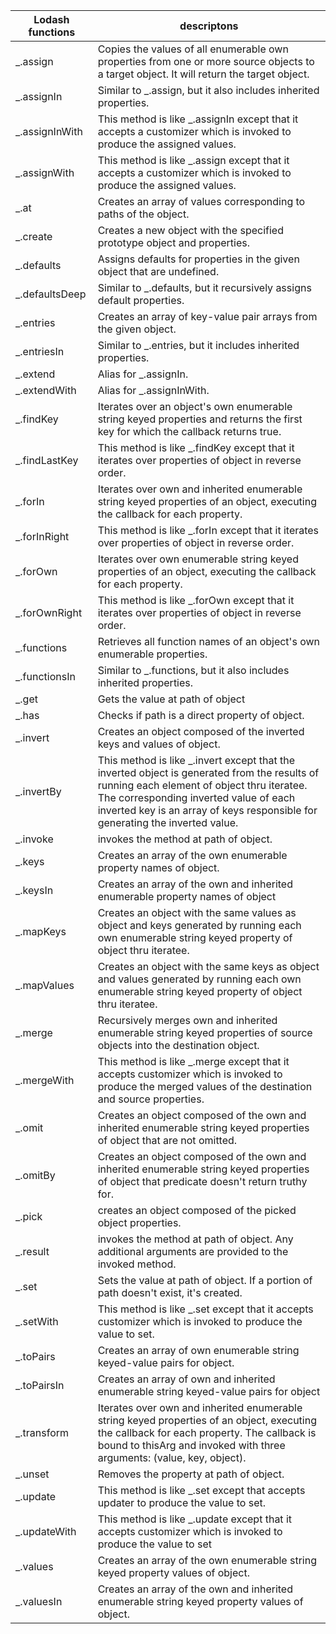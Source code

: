 | Lodash functions 	| descriptons                                                                                                                                                                                                                                                          	|
|------------------	|----------------------------------------------------------------------------------------------------------------------------------------------------------------------------------------------------------------------------------------------------------------------	|
| _.assign         	| Copies the values of all enumerable own properties from one or more source objects to a target object. It will return the target object.                                                                                                                             	|
| _.assignIn       	| Similar to _.assign, but it also includes inherited properties.                                                                                                                                                                                                      	|
| _.assignInWith   	| This method is like _.assignIn except that it accepts a customizer which is invoked to produce the assigned values.                                                                                                                                                  	|
| _.assignWith     	| This method is like _.assign except that it accepts a customizer which is invoked to produce the assigned values.                                                                                                                                                    	|
| _.at             	| Creates an array of values corresponding to paths of the object.                                                                                                                                                                                                     	|
| _.create         	| Creates a new object with the specified prototype object and properties.                                                                                                                                                                                             	|
| _.defaults       	| Assigns defaults for properties in the given object that are undefined.                                                                                                                                                                                              	|
| _.defaultsDeep   	| Similar to _.defaults, but it recursively assigns default properties.                                                                                                                                                                                                	|
| _.entries        	| Creates an array of key-value pair arrays from the given object.                                                                                                                                                                                                     	|
| _.entriesIn      	| Similar to _.entries, but it includes inherited properties.                                                                                                                                                                                                          	|
| _.extend         	| Alias for _.assignIn.                                                                                                                                                                                                                                                	|
| _.extendWith     	| Alias for _.assignInWith.                                                                                                                                                                                                                                            	|
| _.findKey        	| Iterates over an object's own enumerable string keyed properties and returns the first key for which the callback returns true.                                                                                                                                      	|
| _.findLastKey    	| This method is like _.findKey except that it iterates over properties of object in reverse order.                                                                                                                                                                    	|
| _.forIn          	| Iterates over own and inherited enumerable string keyed properties of an object, executing the callback for each property.                                                                                                                                           	|
| _.forInRight     	| This method is like _.forIn except that it iterates over properties of object in reverse order.                                                                                                                                                                      	|
| _.forOwn         	| Iterates over own enumerable string keyed properties of an object, executing the callback for each property.                                                                                                                                                         	|
| _.forOwnRight    	| This method is like _.forOwn except that it iterates over properties of object in reverse order.                                                                                                                                                                     	|
| _.functions      	| Retrieves all function names of an object's own enumerable properties.                                                                                                                                                                                               	|
| _.functionsIn    	| Similar to _.functions, but it also includes inherited properties.                                                                                                                                                                                                   	|
| _.get            	| Gets the value at path of object                                                                                                                                                                                                                                     	|
| _.has            	| Checks if path is a direct property of object.                                                                                                                                                                                                                       	|
| _.invert         	| Creates an object composed of the inverted keys and values of object.                                                                                                                                                                                                	|
| _.invertBy       	| This method is like _.invert except that the inverted object is generated from the results of running each element of object thru iteratee. The corresponding inverted value of each inverted key is an array of keys responsible for generating the inverted value. 	|
| _.invoke         	| invokes the method at path of object.                                                                                                                                                                                                                                	|
| _.keys           	| Creates an array of the own enumerable property names of object.                                                                                                                                                                                                     	|
| _.keysIn         	| Creates an array of the own and inherited enumerable property names of object                                                                                                                                                                                        	|
| _.mapKeys        	| Creates an object with the same values as object and keys generated by running each own enumerable string keyed property of object thru iteratee.                                                                                                                    	|
| _.mapValues      	| Creates an object with the same keys as object and values generated by running each own enumerable string keyed property of object thru iteratee.                                                                                                                    	|
| _.merge          	| Recursively merges own and inherited enumerable string keyed properties of source objects into the destination object.                                                                                                                                               	|
| _.mergeWith      	| This method is like _.merge except that it accepts customizer which is invoked to produce the merged values of the destination and source properties.                                                                                                                	|
| _.omit           	| Creates an object composed of the own and inherited enumerable string keyed properties of object that are not omitted.                                                                                                                                               	|
| _.omitBy         	| Creates an object composed of the own and inherited enumerable string keyed properties of object that predicate doesn't return truthy for.                                                                                                                           	|
| _.pick           	| creates an object composed of the picked object properties.                                                                                                                                                                                                          	|
| _.result         	| invokes the method at path of object. Any additional arguments are provided to the invoked method.                                                                                                                                                                   	|
| _.set            	| Sets the value at path of object. If a portion of path doesn't exist, it's created.                                                                                                                                                                                  	|
| _.setWith        	| This method is like _.set except that it accepts customizer which is invoked to produce the value to set.                                                                                                                                                            	|
| _.toPairs        	| Creates an array of own enumerable string keyed-value pairs for object.                                                                                                                                                                                              	|
| _.toPairsIn      	| Creates an array of own and inherited enumerable string keyed-value pairs for object                                                                                                                                                                                 	|
| _.transform      	| Iterates over own and inherited enumerable string keyed properties of an object, executing the callback for each property. The callback is bound to thisArg and invoked with three arguments: (value, key, object).                                                  	|
| _.unset          	| Removes the property at path of object.                                                                                                                                                                                                                              	|
| _.update         	| This method is like _.set except that accepts updater to produce the value to set.                                                                                                                                                                                   	|
| _.updateWith     	| This method is like _.update except that it accepts customizer which is invoked to produce the value to set                                                                                                                                                          	|
| _.values         	| Creates an array of the own enumerable string keyed property values of object.                                                                                                                                                                                       	|
| _.valuesIn       	| Creates an array of the own and inherited enumerable string keyed property values of object.                                                                                                                                                                         	|